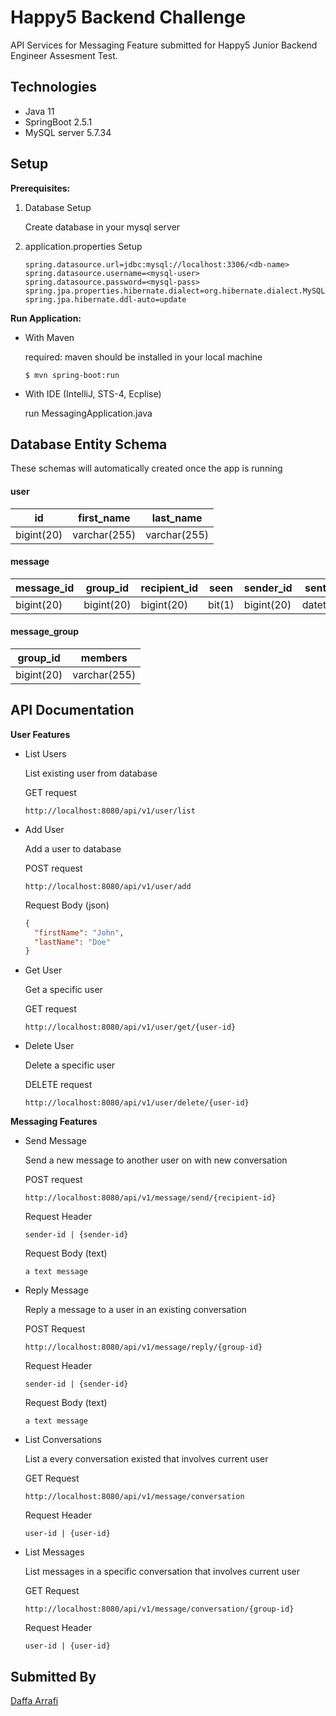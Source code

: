 # Happy5 Backend Challenge

API Services for Messaging Feature submitted for Happy5 Junior Backend Engineer Assesment Test.

## Technologies

- Java 11
- SpringBoot 2.5.1
- MySQL server 5.7.34

## Setup

**Prerequisites:**

1. Database Setup

   Create database in your mysql server

2. application.properties Setup

   ```properties
   spring.datasource.url=jdbc:mysql://localhost:3306/<db-name>
   spring.datasource.username=<mysql-user>
   spring.datasource.password=<mysql-pass>
   spring.jpa.properties.hibernate.dialect=org.hibernate.dialect.MySQL5InnoDBDialect
   spring.jpa.hibernate.ddl-auto=update
   ```

**Run Application:**

- With Maven

  required: maven should be installed in your local machine

  ```
  $ mvn spring-boot:run
  ```

- With IDE (IntelliJ, STS-4, Ecplise)

  run MessagingApplication.java

## Database Entity Schema

These schemas will automatically created once the app is running

#### **user**

| id         | first_name   | last_name    |
| ---------- | ------------ | ------------ |
| bigint(20) | varchar(255) | varchar(255) |

#### **message**

| message_id | group_id   | recipient_id | seen   | sender_id  | sent_at  | text         |
| ---------- | ---------- | ------------ | ------ | ---------- | -------- | ------------ |
| bigint(20) | bigint(20) | bigint(20)   | bit(1) | bigint(20) | datetime | varchar(255) |

#### **message_group**

| group_id   | members      |
| ---------- | ------------ |
| bigint(20) | varchar(255) |

## API Documentation

**User Features**

- List Users

  List existing user from database

  GET request

  ```
  http://localhost:8080/api/v1/user/list
  ```

- Add User

  Add a user to database

  POST request

  ```
  http://localhost:8080/api/v1/user/add
  ```

  Request Body (json)

  ```json
  {
    "firstName": "John",
    "lastName": "Doe"
  }
  ```

- Get User

  Get a specific user

  GET request

  ```
  http://localhost:8080/api/v1/user/get/{user-id}
  ```

- Delete User

  Delete a specific user

  DELETE request

  ```
  http://localhost:8080/api/v1/user/delete/{user-id}
  ```

**Messaging Features**

- Send Message

  Send a new message to another user on with new conversation

  POST request

  ```
  http://localhost:8080/api/v1/message/send/{recipient-id}
  ```

  Request Header

  ```
  sender-id | {sender-id}
  ```

  Request Body (text)

  ```
  a text message
  ```

- Reply Message

  Reply a message to a user in an existing conversation

  POST Request

  ```
  http://localhost:8080/api/v1/message/reply/{group-id}
  ```

  Request Header

  ```
  sender-id | {sender-id}
  ```

  Request Body (text)

  ```
  a text message
  ```

- List Conversations

  List a every conversation existed that involves current user

  GET Request

  ```
  http://localhost:8080/api/v1/message/conversation
  ```

  Request Header

  ```
  user-id | {user-id}
  ```

- List Messages

  List messages in a specific conversation that involves current user

  GET Request

  ```
  http://localhost:8080/api/v1/message/conversation/{group-id}
  ```

  Request Header

  ```
  user-id | {user-id}
  ```

## Submitted By

[Daffa Arrafi](https://github.com/daffaarravi)
